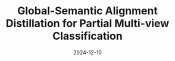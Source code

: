 ---
title: "Global-Semantic Alignment Distillation for Partial Multi-view Classification"
authors: 'Xiao-Li Wang, Anqi Huang, Yongli Wang, <b>Guanzhou Ke</b>, Xiaobin Hong, and Jun Liu'
date: 2024-12-10
year: 2024
pubinfo: 'The 39th Annual AAAI Conference on Artificial Intelligence (AAAI), 2025'
arch: https://guanzhouk.top/images/2024/aaai25-glad.webp
code: 
pdf: 
rank: "CCF A"
---